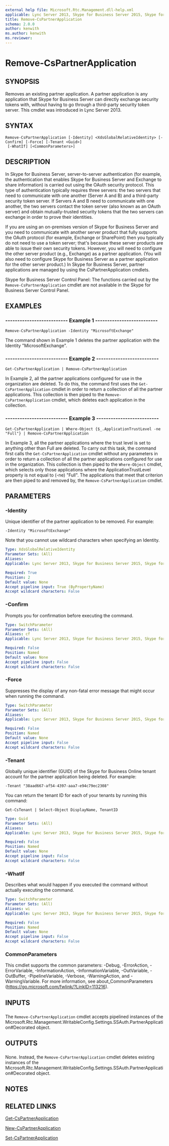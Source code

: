 ```yaml
---
external help file: Microsoft.Rtc.Management.dll-help.xml
applicable: Lync Server 2013, Skype for Business Server 2015, Skype for Business Server 2019
title: Remove-CsPartnerApplication
schema: 2.0.0
author: kenwith
ms.author: kenwith
ms.reviewer:
---
```


# Remove-CsPartnerApplication

## SYNOPSIS
Removes an existing partner application.
A partner application is any application that Skype for Business Server can directly exchange security tokens with, without having to go through a third-party security token server.
This cmdlet was introduced in Lync Server 2013.


## SYNTAX

```
Remove-CsPartnerApplication [-Identity] <XdsGlobalRelativeIdentity> [-Confirm] [-Force] [-Tenant <Guid>]
 [-WhatIf] [<CommonParameters>]
```

## DESCRIPTION
In Skype for Business Server, server-to-server authentication (for example, the authentication that enables Skype for Business Server and Exchange to share information) is carried out using the OAuth security protocol.
This type of authentication typically requires three servers: the two servers that need to communicate with one another (Server A and B) and a third-party security token server.
If Servers A and B need to communicate with one another, the two servers contact the token server (also known as an OAuth server) and obtain mutually-trusted security tokens that the two servers can exchange in order to prove their identities.

If you are using an on-premises version of Skype for Business Server and you need to communicate with another server product that fully supports the OAuth protocol (for example, Exchange or SharePoint) then you typically do not need to use a token server; that's because these server products are able to issue their own security tokens.
However, you will need to configure the other server product (e.g., Exchange) as a partner application.
(You will also need to configure Skype for Business Server as a partner application for the other server product.) In Skype for Business Server, partner applications are managed by using the CsPartnerApplication cmdlets.

Skype for Business Server Control Panel: The functions carried out by the `Remove-CsPartnerApplication` cmdlet are not available in the Skype for Business Server Control Panel.


## EXAMPLES

### -------------------------- Example 1 --------------------------
```
Remove-CsPartnerApplication -Identity "MicrosoftExchange"
```

The command shown in Example 1 deletes the partner application with the Identity "MicrosoftExchange".


### -------------------------- Example 2 --------------------------
```
Get-CsPartnerApplication | Remove-CsPartnerApplication
```

In Example 2, all the partner applications configured for use in the organization are deleted.
To do this, the command first uses the `Get-CsPartnerApplication` cmdlet in order to return a collection of all the partner applications.
This collection is then piped to the `Remove-CsPartnerApplication` cmdlet, which deletes each application in the collection.


### -------------------------- Example 3 --------------------------
```
Get-CsPartnerApplication | Where-Object {$_.ApplicationTrustLevel -ne "Full"} | Remove-CsPartnerApplication
```

In Example 3, all the partner applications where the trust level is set to anything other than Full are deleted.
To carry out this task, the command first calls the `Get-CsPartnerApplication` cmdlet without any parameters in order to return a collection of all the partner applications configured for use in the organization.
This collection is then piped to the `Where-Object` cmdlet, which selects only those applications where the ApplicationTrustLevel property is not equal to (-ne) "Full".
The applications that meet that criterion are then piped to and removed by, the `Remove-CsPartnerApplication` cmdlet.


## PARAMETERS

### -Identity
Unique identifier of the partner application to be removed.
For example:

`-Identity "MicrosoftExchange"`

Note that you cannot use wildcard characters when specifying an Identity.

```yaml
Type: XdsGlobalRelativeIdentity
Parameter Sets: (All)
Aliases: 
Applicable: Lync Server 2013, Skype for Business Server 2015, Skype for Business Server 2019

Required: True
Position: 2
Default value: None
Accept pipeline input: True (ByPropertyName)
Accept wildcard characters: False
```

### -Confirm
Prompts you for confirmation before executing the command.

```yaml
Type: SwitchParameter
Parameter Sets: (All)
Aliases: cf
Applicable: Lync Server 2013, Skype for Business Server 2015, Skype for Business Server 2019

Required: False
Position: Named
Default value: None
Accept pipeline input: False
Accept wildcard characters: False
```

### -Force
Suppresses the display of any non-fatal error message that might occur when running the command.

```yaml
Type: SwitchParameter
Parameter Sets: (All)
Aliases: 
Applicable: Lync Server 2013, Skype for Business Server 2015, Skype for Business Server 2019

Required: False
Position: Named
Default value: None
Accept pipeline input: False
Accept wildcard characters: False
```

### -Tenant
Globally unique identifier (GUID) of the Skype for Business Online tenant account for the partner application being deleted.
For example:

`-Tenant "38aad667-af54-4397-aaa7-e94c79ec2308"`

You can return the tenant ID for each of your tenants by running this command:

`Get-CsTenant | Select-Object DisplayName, TenantID`


```yaml
Type: Guid
Parameter Sets: (All)
Aliases: 
Applicable: Lync Server 2013, Skype for Business Server 2015, Skype for Business Server 2019

Required: False
Position: Named
Default value: None
Accept pipeline input: False
Accept wildcard characters: False
```

### -WhatIf
Describes what would happen if you executed the command without actually executing the command.

```yaml
Type: SwitchParameter
Parameter Sets: (All)
Aliases: wi
Applicable: Lync Server 2013, Skype for Business Server 2015, Skype for Business Server 2019

Required: False
Position: Named
Default value: None
Accept pipeline input: False
Accept wildcard characters: False
```

### CommonParameters
This cmdlet supports the common parameters: -Debug, -ErrorAction, -ErrorVariable, -InformationAction, -InformationVariable, -OutVariable, -OutBuffer, -PipelineVariable, -Verbose, -WarningAction, and -WarningVariable. For more information, see about_CommonParameters (https://go.microsoft.com/fwlink/?LinkID=113216).

## INPUTS

###  
The `Remove-CsPartnerApplication` cmdlet accepts pipelined instances of the Microsoft.Rtc.Management.WritableConfig.Settings.SSAuth.PartnerApplication#Decorated object.

## OUTPUTS

###  
None.
Instead, the `Remove-CsPartnerApplication` cmdlet deletes existing instances of the Microsoft.Rtc.Management.WritableConfig.Settings.SSAuth.PartnerApplication#Decorated object.

## NOTES

## RELATED LINKS

[Get-CsPartnerApplication](Get-CsPartnerApplication.md)

[New-CsPartnerApplication](New-CsPartnerApplication.md)

[Set-CsPartnerApplication](Set-CsPartnerApplication.md)

